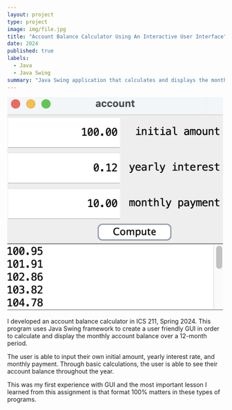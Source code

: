 ```yaml
---
layout: project
type: project
image: img/file.jpg
title: "Account Balance Calculator Using An Interactive User Interface"
date: 2024
published: true
labels:
  - Java
  - Java Swing
summary: "Java Swing application that calculates and displays the monthly account balance over a 12-month period."
---
```


<div class="text-center p-4">
  <img width="500px" src="../img/account.png" class="img-thumbnail" >
</div>


I developed an account balance calculator in ICS 211, Spring 2024. This program uses Java Swing framework to create a user friendly GUI in order to calculate and display the monthly account balance over a 12-month period.

The user is able to input their own initial amount, yearly interest rate, and monthly payment. Through basic calculations, the user is able to see their account balance throughout the year. 

This was my first experience with GUI and the most important lesson I learned from this assignment is that format 100% matters in these types of programs. 
